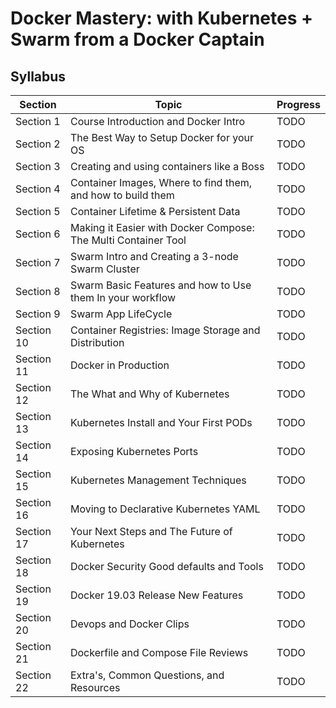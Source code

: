 # Docker Mastery: with Kubernetes + Swarm from a Docker Captain

## Syllabus

| Section | Topic | Progress |
| ---- | ---- | ---- |
| Section 1 | Course Introduction and Docker Intro | TODO |
| Section 2 | The Best Way to Setup Docker for your OS | TODO |
| Section 3 | Creating and using containers like a Boss | TODO |
| Section 4 | Container Images, Where to find them, and how to build them | TODO |
| Section 5 | Container Lifetime & Persistent Data | TODO |
| Section 6 | Making it Easier with Docker Compose: The Multi Container Tool | TODO |
| Section 7 | Swarm Intro and Creating a 3-node Swarm Cluster | TODO |
| Section 8 | Swarm Basic Features and how to Use them In your workflow | TODO |
| Section 9 | Swarm App LifeCycle | TODO |
| Section 10 | Container Registries: Image Storage and Distribution | TODO |
| Section 11 | Docker in Production | TODO |
| Section 12 | The What and Why of Kubernetes | TODO |
| Section 13 | Kubernetes Install and Your First PODs | TODO |
| Section 14 | Exposing Kubernetes Ports | TODO |
| Section 15 | Kubernetes Management Techniques | TODO |
| Section 16 | Moving to Declarative Kubernetes YAML | TODO |
| Section 17 | Your Next Steps and The Future of Kubernetes | TODO |
| Section 18 | Docker Security Good defaults and Tools | TODO |
| Section 19 | Docker 19.03 Release New Features | TODO |
| Section 20 | Devops and Docker Clips | TODO |
| Section 21 | Dockerfile and Compose File Reviews | TODO |
| Section 22 | Extra's, Common Questions, and Resources | TODO |
